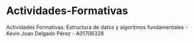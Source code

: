 # Actividades-Formativas
Actividades Formativas: Estructura de datos y algoritmos fundamentales - Kevin Joan Delgado Pérez - A01706328
